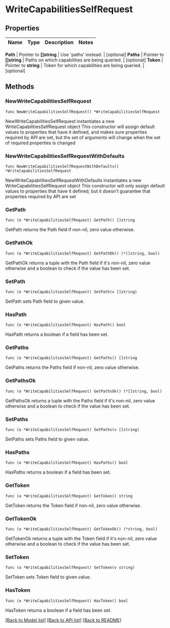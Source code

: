 # WriteCapabilitiesSelfRequest


## Properties

Name | Type | Description | Notes
------------ | ------------- | ------------- | -------------


**Path** | Pointer to **[]string** | Use &#x27;paths&#x27; instead. | [optional] 
**Paths** | Pointer to **[]string** | Paths on which capabilities are being queried. | [optional] 
**Token** | Pointer to **string** | Token for which capabilities are being queried. | [optional] 



## Methods


### NewWriteCapabilitiesSelfRequest

`func NewWriteCapabilitiesSelfRequest() *WriteCapabilitiesSelfRequest`

NewWriteCapabilitiesSelfRequest instantiates a new WriteCapabilitiesSelfRequest object
This constructor will assign default values to properties that have it defined,
and makes sure properties required by API are set, but the set of arguments
will change when the set of required properties is changed

### NewWriteCapabilitiesSelfRequestWithDefaults

`func NewWriteCapabilitiesSelfRequestWithDefaults() *WriteCapabilitiesSelfRequest`

NewWriteCapabilitiesSelfRequestWithDefaults instantiates a new WriteCapabilitiesSelfRequest object
This constructor will only assign default values to properties that have it defined,
but it doesn't guarantee that properties required by API are set


### GetPath

`func (o *WriteCapabilitiesSelfRequest) GetPath() []string`

GetPath returns the Path field if non-nil, zero value otherwise.

### GetPathOk

`func (o *WriteCapabilitiesSelfRequest) GetPathOk() (*[]string, bool)`

GetPathOk returns a tuple with the Path field if it's non-nil, zero value otherwise
and a boolean to check if the value has been set.

### SetPath

`func (o *WriteCapabilitiesSelfRequest) SetPath(v []string)`

SetPath sets Path field to given value.


### HasPath

`func (o *WriteCapabilitiesSelfRequest) HasPath() bool`

HasPath returns a boolean if a field has been set.




### GetPaths

`func (o *WriteCapabilitiesSelfRequest) GetPaths() []string`

GetPaths returns the Paths field if non-nil, zero value otherwise.

### GetPathsOk

`func (o *WriteCapabilitiesSelfRequest) GetPathsOk() (*[]string, bool)`

GetPathsOk returns a tuple with the Paths field if it's non-nil, zero value otherwise
and a boolean to check if the value has been set.

### SetPaths

`func (o *WriteCapabilitiesSelfRequest) SetPaths(v []string)`

SetPaths sets Paths field to given value.


### HasPaths

`func (o *WriteCapabilitiesSelfRequest) HasPaths() bool`

HasPaths returns a boolean if a field has been set.




### GetToken

`func (o *WriteCapabilitiesSelfRequest) GetToken() string`

GetToken returns the Token field if non-nil, zero value otherwise.

### GetTokenOk

`func (o *WriteCapabilitiesSelfRequest) GetTokenOk() (*string, bool)`

GetTokenOk returns a tuple with the Token field if it's non-nil, zero value otherwise
and a boolean to check if the value has been set.

### SetToken

`func (o *WriteCapabilitiesSelfRequest) SetToken(v string)`

SetToken sets Token field to given value.


### HasToken

`func (o *WriteCapabilitiesSelfRequest) HasToken() bool`

HasToken returns a boolean if a field has been set.









[[Back to Model list]](../README.md#documentation-for-models) [[Back to API list]](../README.md#documentation-for-api-endpoints) [[Back to README]](../README.md)



